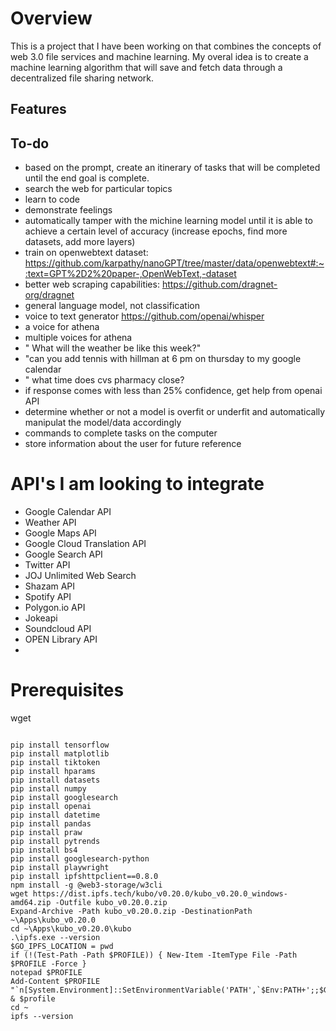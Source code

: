 # Overview
This is a project that I have been working on that combines the concepts of web 3.0 file services and machine learning. My overal idea is to create a machine learning algorithm that will save and fetch data through a decentralized file sharing network. 

## Features


## To-do
* based on the prompt, create an itinerary of tasks that will be completed until the end goal is complete.
* search the web for particular topics
* learn to code
* demonstrate feelings
* automatically tamper with the michine learning model until it is able to achieve a certain level of accuracy (increase epochs, find more datasets, add more layers)
* train on openwebtext dataset: https://github.com/karpathy/nanoGPT/tree/master/data/openwebtext#:~:text=GPT%2D2%20paper-,OpenWebText,-dataset
* better web scraping capabilities: https://github.com/dragnet-org/dragnet
* general language model, not classification
* voice to text generator https://github.com/openai/whisper
* a voice for athena
* multiple voices for athena
* " What will the weather be like this week?"
* "can you add tennis with hillman at 6 pm on thursday to my google calendar
* " what time does cvs pharmacy close?
* if response comes with less than 25% confidence, get help from openai API
* determine whether or not a model is overfit or underfit and automatically manipulat the model/data accordingly
* commands to complete tasks on the computer
* store information about the user for future reference

# API's I am looking to integrate
* Google Calendar API
* Weather API
* Google Maps API
* Google Cloud Translation API
* Google Search API
* Twitter API
* JOJ Unlimited Web Search
* Shazam API
* Spotify API
* Polygon.io API
* Jokeapi
* Soundcloud API
* OPEN Library API
* 


# Prerequisites
wget
```

pip install tensorflow
pip install matplotlib
pip install tiktoken
pip install hparams
pip install datasets
pip install numpy
pip install googlesearch
pip install openai
pip install datetime
pip install pandas
pip install praw
pip install pytrends
pip install bs4
pip install googlesearch-python
pip install playwright
pip install ipfshttpclient==0.8.0
npm install -g @web3-storage/w3cli
wget https://dist.ipfs.tech/kubo/v0.20.0/kubo_v0.20.0_windows-amd64.zip -Outfile kubo_v0.20.0.zip
Expand-Archive -Path kubo_v0.20.0.zip -DestinationPath ~\Apps\kubo_v0.20.0
cd ~\Apps\kubo_v0.20.0\kubo
.\ipfs.exe --version
$GO_IPFS_LOCATION = pwd
if (!(Test-Path -Path $PROFILE)) { New-Item -ItemType File -Path $PROFILE -Force }
notepad $PROFILE
Add-Content $PROFILE "`n[System.Environment]::SetEnvironmentVariable('PATH',`$Env:PATH+';;$GO_IPFS_LOCATION')"
& $profile   
cd ~
ipfs --version

```
